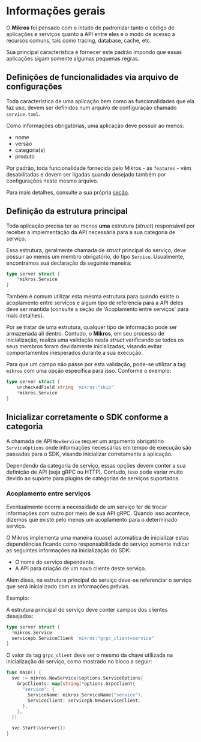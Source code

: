 # Informações gerais

O **Mikros** foi pensado com o intuito de padronizar tanto o código de
aplicações e serviços quanto a API entre eles e o modo de acesso a recursos
comuns, tais como tracing, database, cache, etc.

Sua principal característica é fornecer este padrão impondo que essas
aplicações sigam somente algumas pequenas regras.

## Definições de funcionalidades via arquivo de configurações

Toda característica de uma aplicação bem como as funcionalidades que ela
faz uso, devem ser definidos num arquivo de configuração chamado `service.toml`.

Como informações obrigatórias, uma aplicação deve possuir ao menos:

* nome
* versão
* categoria(s)
* produto

Por padrão, toda funcionalidade fornecida pelo Mikros - as `features` -
vêm desabilitadas e devem ser ligadas quando desejado também por
configurações neste mesmo arquivo.

Para mais detalhes, consulte a sua própria [seção](/guides/service_toml.md).

## Definição da estrutura principal

Toda aplicação precisa ter ao menos **uma** estrutura (_struct_) responsável
por receber a implementação da API necessária para a sua categoria de serviço.

Essa estrutura, geralmente chamada de _struct_ principal do serviço, deve
possuir ao menos um membro obrigatório, do tipo `Service`. Usualmente, encontramos
sua declaração da seguinte maneira:

```go
type server struct {
	*mikros.Service
}
```

Também é comum utilizar esta mesma estrutura para quando existe o acoplamento
entre serviços e algum tipo de referência para a API deles deve ser mantida
(consulte a seção de 'Acoplamento entre serviços' para mais detalhes).

Por se tratar de uma estrutura, qualquer tipo de informação pode ser armazenada
ali dentro. Contudo, o **Mikros**, em seu processo de inicialização, realiza
uma validação nesta _struct_ verificando se todos os seus membros foram devidamente
inicializadas, visando evitar comportamentos inesperados durante a sua execução.

Para que um campo não passe por esta validação, pode-se utilizar a tag `mikros`
com uma opção específica para isso. Conforme o exemplo:

```go
type server struct {
	uncheckedField string `mikros:"skip"`
	*mikros.Service
}
```

## Inicializar corretamente o SDK conforme a categoria

A chamada de API `NewService` requer um argumento obrigatório `ServiceOptions`
onde informações necessárias em tempo de execução são passadas para o SDK,
visando inicializar corretamente a aplicação.

Dependendo da categoria de serviço, essas opções devem conter a sua definição
de API (seja gRPC ou HTTP). Contudo, isso pode variar muito devido ao suporte
para plugins de categorias de serviços suportados.

### Acoplamento entre serviços

Eventualmente ocorre a necessidade de um serviço ter de trocar informações com
outro por meio de sua API gRPC. Quando isso acontece, dizemos que existe pelo menos
um acoplamento para o determinado serviço.

O Mikros implementa uma maneira (quase) automática de inicializar estas
dependências ficando como responsabilidade do serviço somente indicar as
seguintes informações na inicialização do SDK:

* O nome do serviço dependente.
* A API para criação de um novo cliente deste serviço.

Além disso, na estrutura principal do serviço deve-se referenciar o serviço que
será inicializado com as informações prévias.

Exemplo:

A estrutura principal do serviço deve conter campos dos clientes desejados:
```go
type server struct {
  *mikros.Service
  servicepb.ServiceClient `mikros:"grpc_client=service"`
}
```

O valor da tag `grpc_client` deve ser o mesmo da chave utilizada na inicialização
do serviço, como mostrado no bloco a seguir:
```go
func main() {
  svc := mikros.NewService(&options.ServiceOptions{
    GrpcClients: map[string]*options.GrpcClient{
      "service": {
        ServiceName: mikros.ServiceName("service"),
        ServiceClient: servicepb.NewServiceClient,
      },
    },
  })

  svc.Start(&server{})
}
```
